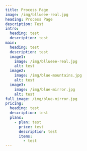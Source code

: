 ```yaml
---
title: Process Page
image: /img/bllueee-real.jpg
heading: Process Page
description: Test
intro:
  heading: test
  description: test
main:
  heading: test
  description: test
  image1:
    image: /img/bllueee-real.jpg
    alt: test
  image2:
    image: /img/blue-mountains.jpg
    alt: test
  image3:
    image: /img/blue-mirror.jpg
    alt: test
full_image: /img/blue-mirror.jpg
pricing:
  heading: test
  description: test
  plans:
    - plan: test
      price: test
      description: test
      items:
        - test
---
```

